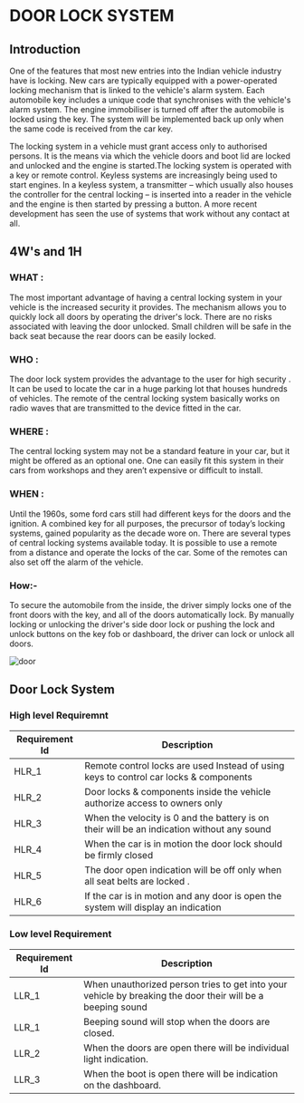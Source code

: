 # DOOR LOCK SYSTEM


## Introduction
One of the features that most new entries into the Indian vehicle industry have is locking. New cars are typically equipped with a power-operated locking mechanism that is linked to the vehicle's alarm system. Each automobile key includes a unique code that synchronises with the vehicle's alarm system. The engine immobiliser is turned off after the automobile is locked using the key. The system will be implemented back up only when the same code is received from the car key.

The locking system in a vehicle must grant access only to authorised persons. It is the means via which the vehicle doors and boot lid are locked and unlocked and the engine is started.The locking system is operated with a key or remote control. Keyless systems are increasingly being used to start engines. In a keyless system, a transmitter – which usually also houses the controller for the central locking – is inserted into a reader in the vehicle and the engine is then started by pressing a button. A more recent development has seen the use of systems that work without any contact at all.

## 4W's and 1H

### WHAT :
The most important advantage of having a central locking system in your vehicle is the increased security it provides. The mechanism allows you to quickly lock all doors by operating the driver's lock. There are no risks associated with leaving the door unlocked. Small children will be safe in the back seat because the rear doors can be easily locked.

### WHO :
The door lock system provides the advantage to the  user for high security . It can be used to locate the car in a huge parking lot that houses hundreds of vehicles. The remote of the central locking system basically works on radio waves that are transmitted to the device fitted in the car.

### WHERE :
The central locking system may not be a standard feature in your car, but it might be offered as an optional one. One can easily fit this system in their cars from workshops and they aren’t expensive or difficult to install.

### WHEN :
Until the 1960s, some ford cars still had different keys for the doors and the ignition. A combined key for all purposes, the precursor of today’s locking systems, gained popularity as the decade wore on. There are several types of central locking systems available today. It is possible to use a remote from a distance and operate the locks of the car. Some of the remotes can also set off the alarm of the vehicle.


### How:-
To secure the automobile from the inside, the driver simply locks one of the front doors with the key, and all of the doors automatically lock. By manually locking or unlocking the driver's side door lock or pushing the lock and unlock buttons on the key fob or dashboard, the driver can lock or unlock all doors.


![door](https://user-images.githubusercontent.com/94466750/150640029-2170f373-3d90-4c50-be33-3c6dfd5ec10b.jpg )

## Door Lock System
### High level Requiremnt 
| Requirement Id | Description |
| --- | --- |
|HLR_1|Remote control locks are used Instead of using keys to  control car locks & components|
|HLR_2|Door locks & components inside the vehicle authorize access to owners only|
|HLR_3| When the velocity is 0 and the battery is on their will be an indication without any sound |
|HLR_4|When the car is in motion the door lock should be firmly closed|
|HLR_5|The door open indication will be off only when all seat belts are locked .|
|HLR_6|If the car is in motion and any door is open the system will display an indication|



### Low level Requirement 
| Requirement Id | Description |
| --- | --- |
| LLR_1 |When unauthorized person tries to get into your vehicle by breaking the door their will be a beeping sound|
| LLR_1 | Beeping sound will stop when the doors are closed.|
| LLR_2 | When the doors are open there will be individual light indication. |
| LLR_3 | When the boot is open there will be indication on the dashboard. |
